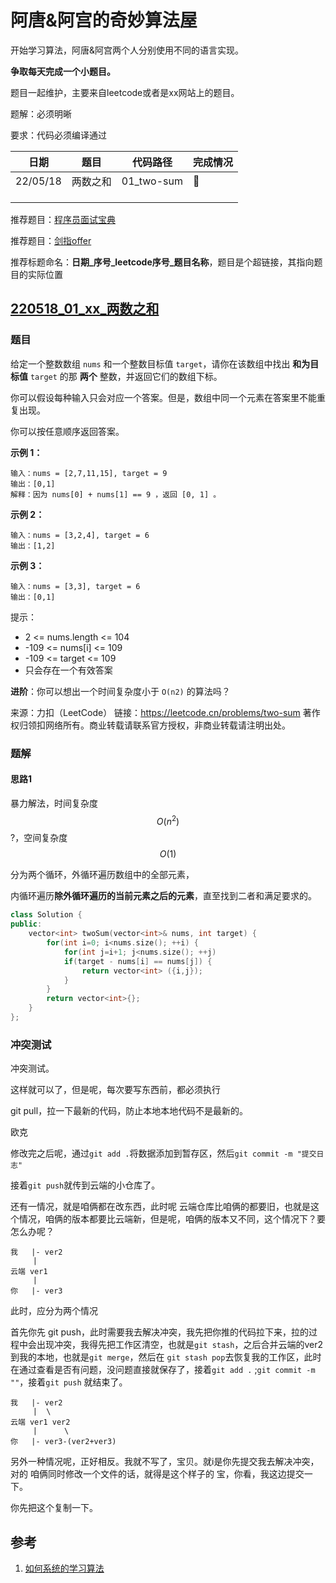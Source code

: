 # 阿唐&阿宫的奇妙算法屋

开始学习算法，阿唐&阿宫两个人分别使用不同的语言实现。

**争取每天完成一个小题目。**



题目一起维护，主要来自leetcode或者是xx网站上的题目。

题解：必须明晰

要求：代码必须编译通过



| 日期     | 题目     | 代码路径   | 完成情况 |
| -------- | -------- | ---------- | -------- |
| 22/05/18 | 两数之和 | 01_two-sum | :hammer: |
|          |          |            |          |
|          |          |            |          |
|          |          |            |          |



推荐题目：[程序员面试宝典](https://leetcode.cn/problem-list/xb9lfcwi/)

推荐题目：[剑指offer](https://leetcode.cn/problem-list/xb9nqhhg/)

推荐标题命名：**日期\_序号\_leetcode序号\_题目名称**，题目是个超链接，其指向题目的实际位置





## [220518_01_xx_两数之和](https://leetcode.cn/problems/two-sum/)

### 题目

给定一个整数数组 `nums` 和一个整数目标值 `target`，请你在该数组中找出 **和为目标值** `target`  的那 **两个** 整数，并返回它们的数组下标。

你可以假设每种输入只会对应一个答案。但是，数组中同一个元素在答案里不能重复出现。

你可以按任意顺序返回答案。

 

**示例 1：**

```
输入：nums = [2,7,11,15], target = 9
输出：[0,1]
解释：因为 nums[0] + nums[1] == 9 ，返回 [0, 1] 。
```

**示例 2：**

```
输入：nums = [3,2,4], target = 6
输出：[1,2]
```

**示例 3：**

```
输入：nums = [3,3], target = 6
输出：[0,1]
```




提示：

- 2 <= nums.length <= 104
- -109 <= nums[i] <= 109
- -109 <= target <= 109
- 只会存在一个有效答案

**进阶**：你可以想出一个时间复杂度小于 `O(n2)` 的算法吗？

来源：力扣（LeetCode）
链接：https://leetcode.cn/problems/two-sum
著作权归领扣网络所有。商业转载请联系官方授权，非商业转载请注明出处。



### 题解

#### 思路1

暴力解法，时间复杂度$$O(n^2)$$?，空间复杂度$$O(1)$$

分为两个循环，外循环遍历数组中的全部元素，

内循环遍历**除外循环遍历的当前元素之后的元素**，直至找到二者和满足要求的。

```cpp
class Solution {
public:
    vector<int> twoSum(vector<int>& nums, int target) {
        for(int i=0; i<nums.size(); ++i) {
            for(int j=i+1; j<nums.size(); ++j)
            if(target - nums[i] == nums[j]) {
                return vector<int> ({i,j});
            }
        }
        return vector<int>{};
    }
};
```









### 冲突测试

冲突测试。


这样就可以了，但是呢，每次要写东西前，都必须执行

git pull，拉一下最新的代码，防止本地本地代码不是最新的。

欧克

修改完之后呢，通过`git add .`将数据添加到暂存区，然后`git commit -m "提交日志"`

接着`git push`就传到云端的小仓库了。



还有一情况，就是咱俩都在改东西，此时呢 云端仓库比咱俩的都要旧，也就是这个情况，咱俩的版本都要比云端新，但是呢，咱俩的版本又不同，这个情况下？要怎么办呢？ 

```
我	|- ver2
	 |
云端 ver1
     |
你	|- ver3
```

 此时，应分为两个情况

首先你先 git push，此时需要我去解决冲突，我先把你推的代码拉下来，拉的过程中会出现冲突，我得先把工作区清空，也就是`git stash`，之后合并云端的ver2到我的本地，也就是`git merge`，然后在 `git stash pop`去恢复我的工作区，此时在通过查看是否有问题，没问题直接就保存了，接着`git add .` ;`git commit -m ""`，接着`git push` 就结束了。

```
我	|- ver2
	 |	\
云端 ver1 ver2
     |		\
你	|- ver3-(ver2+ver3)
```

另外一种情况呢，正好相反。我就不写了，宝贝。就i是你先提交我去解决冲突，对的 咱俩同时修改一个文件的话，就得是这个样子的 宝，你看，我这边提交一下。

你先把这个复制一下。



## 参考

1. [如何系统的学习算法](https://www.zhihu.com/question/20588261)
